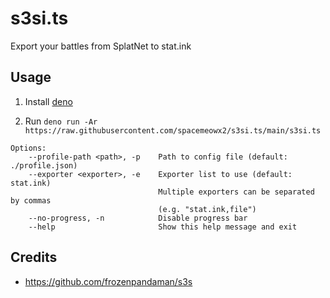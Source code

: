 # s3si.ts

Export your battles from SplatNet to stat.ink

## Usage

1. Install [deno](https://deno.land/)

2. Run
   `deno run -Ar https://raw.githubusercontent.com/spacemeowx2/s3si.ts/main/s3si.ts`

```
Options:
    --profile-path <path>, -p    Path to config file (default: ./profile.json)
    --exporter <exporter>, -e    Exporter list to use (default: stat.ink)
                                 Multiple exporters can be separated by commas
                                 (e.g. "stat.ink,file")
    --no-progress, -n            Disable progress bar
    --help                       Show this help message and exit
```

## Credits

- https://github.com/frozenpandaman/s3s
